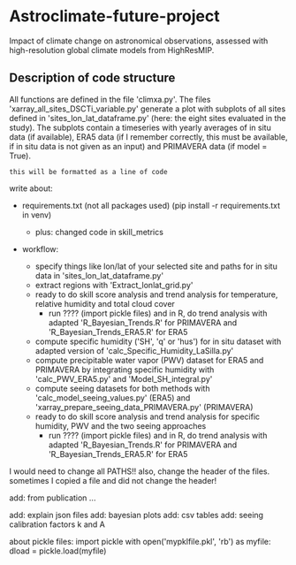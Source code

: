# Astroclimate-future-project
Impact of climate change on astronomical observations, assessed with high-resolution global climate models from HighResMIP. 

## Description of code structure
All functions are defined in the file 'climxa.py'. The files 'xarray_all_sites_DSCTi_variable.py' generate a plot with subplots of all sites defined in 'sites_lon_lat_dataframe.py' (here: the eight sites evaluated in the study). The subplots contain a timeseries with yearly averages of in situ data (if available), ERA5 data (if I remember correctly, this must be available, if in situ data is not given as an input) and PRIMAVERA data (if model = True). 

`this will be formatted as a line of code`

write about:
- requirements.txt (not all packages used) (pip install -r requirements.txt in venv)
  - plus: changed code in skill_metrics
  
- workflow: 
  - specify things like lon/lat of your selected site and paths for in situ data in 'sites_lon_lat_dataframe.py'
  - extract regions with 'Extract_lonlat_grid.py'
  - ready to do skill score analysis and trend analysis for temperature, relative humidity and total cloud cover
    - run ???? (import pickle files) and in R, do trend analysis with adapted 'R_Bayesian_Trends.R' for PRIMAVERA and 'R_Bayesian_Trends_ERA5.R' for ERA5
  - compute specific humidity ('SH', 'q' or 'hus') for in situ dataset with adapted version of 'calc_Specific_Humidity_LaSilla.py'
  - compute precipitable water vapor (PWV) dataset for ERA5 and PRIMAVERA by integrating specific humidity with 'calc_PWV_ERA5.py' and 'Model_SH_integral.py'
  - compute seeing datasets for both methods with 'calc_model_seeing_values.py' (ERA5) and 'xarray_prepare_seeing_data_PRIMAVERA.py' (PRIMAVERA)
  - ready to do skill score analysis and trend analysis for specific humidity, PWV and the two seeing approaches
    - run ???? (import pickle files) and in R, do trend analysis with adapted 'R_Bayesian_Trends.R' for PRIMAVERA and 'R_Bayesian_Trends_ERA5.R' for ERA5


I would need to change all  PATHS!!
also, change the header of the files. sometimes I copied a file and did not change the header!



add: from publication ...

add: explain json files
add: bayesian plots
add: csv tables
add: seeing calibration factors k and A

about pickle files:
import pickle
with open('mypklfile.pkl', 'rb') as myfile:
    dload = pickle.load(myfile)
    


